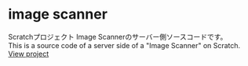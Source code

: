 # image scanner
Scratchプロジェクト Image Scannerのサーバー側ソースコードです。  
This is a source code of a server side of a "Image Scanner" on Scratch.  
[View project](https://scratch.mit.edu/projects/764469279/)